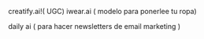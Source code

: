 creatify.ai!( UGC) 
iwear.ai ( modelo para ponerlee tu ropa)

daily ai ( para hacer newsletters de email marketing ) 
